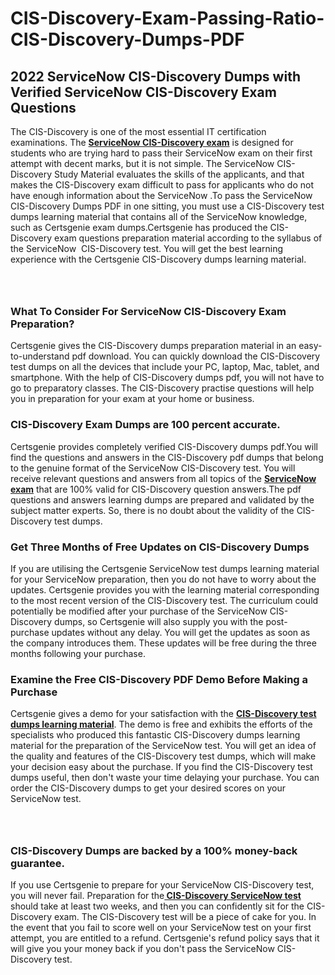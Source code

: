 # CIS-Discovery-Exam-Passing-Ratio-CIS-Discovery-Dumps-PDF<h2><strong>2022 ServiceNow CIS-Discovery Dumps with Verified ServiceNow CIS-Discovery Exam Questions</strong></h2> <p>The CIS-Discovery is one of the most essential IT certification examinations. The <a href="https://www.certsgenie.com/servicenow/cis-discovery-pdf-dumps"><strong>ServiceNow CIS-Discovery exam</strong></a> is designed for students who are trying hard to pass their ServiceNow exam on their first attempt with decent marks, but it is not simple. The ServiceNow CIS-Discovery Study Material evaluates the skills of the applicants, and that makes the CIS-Discovery exam difficult to pass for applicants who do not have enough information about the ServiceNow .To pass the ServiceNow CIS-Discovery Dumps PDF in one sitting, you must use a CIS-Discovery test dumps learning material that contains all of the ServiceNow knowledge, such as Certsgenie exam dumps.Certsgenie has produced the CIS-Discovery exam questions preparation material according to the syllabus of the ServiceNow &nbsp;CIS-Discovery test. You will get the best learning experience with the Certsgenie CIS-Discovery dumps learning material.</p> <p><a href="https://www.certsgenie.com/servicenow/cis-discovery-pdf-dumps" style="display: block; padding: 1em 0; text-align: center; "><img alt="" src="https://blogger.googleusercontent.com/img/b/R29vZ2xl/AVvXsEgO1ePIT5bAw4JCg82qykRc71Xossn_88UmNiMiJgRPCnvDzaKhQmgO2X9bV6TpN9qSYVJJ2MjEumMb0t1ZgyR_gByLqDXQR_FduPn2erzRQTkt1pUFmkY3wfbx5jzrIcOP4S3cxMKHSr0iEiOidKyDYd_7NjYtfgpZ7b1lrGk-ShjLlyfynp8oFM4zYw/s1600/Banner%201.jpg" /></a></p> <h3><strong>What To Consider For ServiceNow CIS-Discovery Exam Preparation?</strong></h3> <p>Certsgenie gives the CIS-Discovery dumps preparation material in an easy-to-understand pdf download. You can quickly download the CIS-Discovery test dumps on all the devices that include your PC, laptop, Mac, tablet, and smartphone. With the help of CIS-Discovery dumps pdf, you will not have to go to preparatory classes. The CIS-Discovery practise questions will help you in preparation for your exam at your home or business.</p> <h3><strong>CIS-Discovery Exam Dumps are 100 percent accurate.</strong></h3> <p>Certsgenie provides completely verified CIS-Discovery dumps pdf.You will find the questions and answers in the CIS-Discovery pdf dumps that belong to the genuine format of the ServiceNow CIS-Discovery test. You will receive relevant questions and answers from all topics of the <a href="https://www.certsgenie.com/servicenow/cis-discovery-pdf-dumps"><strong>ServiceNow exam</strong></a> that are 100% valid for CIS-Discovery question answers.The pdf questions and answers learning dumps are prepared and validated by the subject matter experts. So, there is no doubt about the validity of the CIS-Discovery test dumps.</p> <h3><strong>Get Three Months of Free Updates on CIS-Discovery Dumps</strong></h3> <p>If you are utilising the Certsgenie ServiceNow test dumps learning material for your ServiceNow preparation, then you do not have to worry about the updates. Certsgenie provides you with the learning material corresponding to the most recent version of the CIS-Discovery test. The curriculum could potentially be modified after your purchase of the ServiceNow CIS-Discovery dumps, so Certsgenie will also supply you with the post-purchase updates without any delay. You will get the updates as soon as the company introduces them. These updates will be free during the three months following your purchase.</p> <h3><strong>Examine the Free CIS-Discovery PDF Demo Before Making a Purchase</strong></h3> <p>Certsgenie gives a demo for your satisfaction with the <a href="https://www.certsgenie.com/servicenow/cis-discovery-pdf-dumps"><strong>CIS-Discovery test dumps learning material</strong></a>. The demo is free and exhibits the efforts of the specialists who produced this fantastic CIS-Discovery dumps learning material for the preparation of the ServiceNow test. You will get an idea of the quality and features of the CIS-Discovery test dumps, which will make your decision easy about the purchase. If you find the CIS-Discovery test dumps useful, then don&#39;t waste your time delaying your purchase. You can order the CIS-Discovery dumps to get your desired scores on your ServiceNow test.</p> <p><a href="hhttps://www.certsgenie.com/servicenow/cis-discovery-pdf-dumps" style="display: block; padding: 1em 0; text-align: center; "><img alt="" src="https://blogger.googleusercontent.com/img/b/R29vZ2xl/AVvXsEj3zfp26fobfEw_E3FMeUMaFamcWc-bKsu_525WK8ISqDEyAJkPKOLyeqHJzBXVvKwHP0bTNTERYvWWgOzvpG-DuQ_cPnNOJO1bUfVOHhAXJThy7cLobHgRdochHEeovcJnxpqjNiv-FNLMY1glEh7x833Q6cym5o0AmGhO9ufjgwPhihHJ9ovBp-j40g/s1600/banner%202.jpg" /></a></p> <h3><strong>CIS-Discovery Dumps are backed by a 100% money-back guarantee.</strong></h3> <p>If you use Certsgenie to prepare for your ServiceNow CIS-Discovery test, you will never fail. Preparation for the<a href="https://www.certsgenie.com/servicenow/cis-discovery-pdf-dumps"><strong> CIS-Discovery ServiceNow test </strong></a>should take at least two weeks, and then you can confidently sit for the CIS-Discovery exam. The CIS-Discovery test will be a piece of cake for you. In the event that you fail to score well on your ServiceNow test on your first attempt, you are entitled to a refund. Certsgenie&#39;s refund policy says that it will give you your money back if you don&#39;t pass the ServiceNow CIS-Discovery test.</p>
